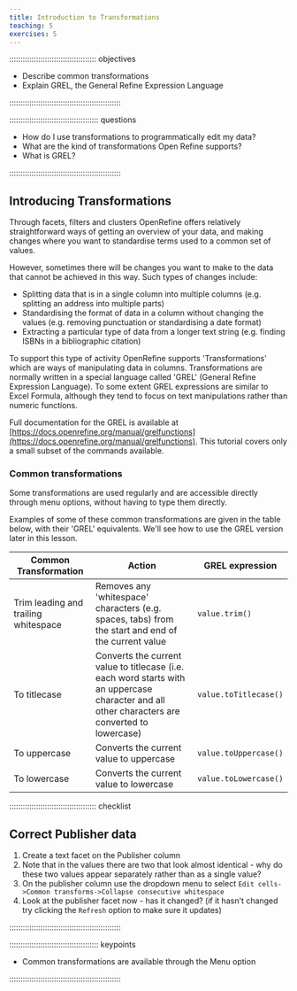 ```yaml
---
title: Introduction to Transformations
teaching: 5
exercises: 5
---
```


::::::::::::::::::::::::::::::::::::::: objectives

- Describe common transformations
- Explain GREL, the General Refine Expression Language

::::::::::::::::::::::::::::::::::::::::::::::::::

:::::::::::::::::::::::::::::::::::::::: questions

- How do I use transformations to programmatically edit my data?
- What are the kind of transformations Open Refine supports?
- What is GREL?

::::::::::::::::::::::::::::::::::::::::::::::::::

## Introducing Transformations

Through facets, filters and clusters OpenRefine offers relatively straightforward ways of getting an overview of your data, and making changes where you want to standardise terms used to a common set of values.

However, sometimes there will be changes you want to make to the data that cannot be achieved in this way. Such types of changes include:

- Splitting data that is in a single column into multiple columns (e.g. splitting an address into multiple parts)
- Standardising the format of data in a column without changing the values (e.g. removing punctuation or standardising a date format)
- Extracting a particular type of data from a longer text string (e.g. finding ISBNs in a bibliographic citation)

To support this type of activity OpenRefine supports 'Transformations' which are ways of manipulating data in columns. Transformations are normally written in a special language called 'GREL' (General Refine Expression Language). To some extent GREL expressions are similar to Excel Formula, although they tend to focus on text manipulations rather than numeric functions.

Full documentation for the GREL is available at [https://docs.openrefine.org/manual/grelfunctions](https://docs.openrefine.org/manual/grelfunctions). This tutorial covers only a small subset of the commands available.

### Common transformations

Some transformations are used regularly and are accessible directly through menu options, without having to type them directly.

Examples of some of these common transformations are given in the table below, with their 'GREL' equivalents. We'll see how to use the GREL version later in this lesson.

| Common Transformation                | Action                                                                                                                                          | GREL expression | 
| ------------------------------------ | ----------------------------------------------------------------------------------------------------------------------------------------------- | --------------- |
| Trim leading and trailing whitespace | Removes any 'whitespace' characters (e.g. spaces, tabs) from the start and end of the current value                                             | `value.trim()`                | 
| To titlecase                         | Converts the current value to titlecase (i.e. each word starts with an uppercase character and all other characters are converted to lowercase) | `value.toTitlecase()`                | 
| To uppercase                         | Converts the current value to uppercase                                                                                                         | `value.toUppercase()`                | 
| To lowercase                         | Converts the current value to lowercase                                                                                                         | `value.toLowercase()`                | 

:::::::::::::::::::::::::::::::::::::::  checklist

## Correct Publisher data

1. Create a text facet on the Publisher column
2. Note that in the values there are two that look almost identical - why do these two values appear separately rather than as a single value?
3. On the publisher column use the dropdown menu to select `Edit cells->Common transforms->Collapse consecutive whitespace`
4. Look at the publisher facet now - has it changed? (if it hasn't changed try clicking the `Refresh` option to make sure it updates)
  

::::::::::::::::::::::::::::::::::::::::::::::::::

:::::::::::::::::::::::::::::::::::::::: keypoints

- Common transformations are available through the Menu option

::::::::::::::::::::::::::::::::::::::::::::::::::


